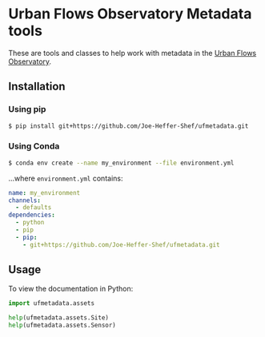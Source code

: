 # Urban Flows Observatory Metadata tools

These are tools and classes to help work with metadata in the [Urban Flows Observatory](https://urbanflows.ac.uk/).

## Installation

### Using pip

```bash
$ pip install git+https://github.com/Joe-Heffer-Shef/ufmetadata.git
```

### Using Conda

```bash
$ conda env create --name my_environment --file environment.yml
```

...where `environment.yml` contains:

```yaml
name: my_environment
channels:
  - defaults
dependencies:
  - python
  - pip
  - pip:
    - git+https://github.com/Joe-Heffer-Shef/ufmetadata.git
```

## Usage

To view the documentation in Python:

```python
import ufmetadata.assets

help(ufmetadata.assets.Site)
help(ufmetadata.assets.Sensor)
```
